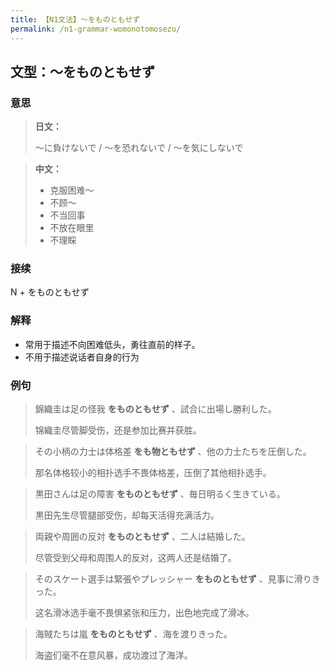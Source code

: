 ```yaml
---
title: 【N1文法】〜をものともせず
permalink: /n1-grammar-womonotomosezu/
---
```


## 文型：〜をものともせず

### 意思

> **日文：**
> 
> 〜に負けないで / 〜を恐れないで / 〜を気にしないで

> **中文：**
>
> - 克服困难〜
> - 不顾〜
> - 不当回事
> - 不放在眼里
> - 不理睬

### 接续

N + をものともせず

### 解释

- 常用于描述不向困难低头，勇往直前的样子。
- 不用于描述说话者自身的行为 

### 例句

> 錦織圭は足の怪我 **をものともせず** 、試合に出場し勝利した。
>
> 锦織圭尽管脚受伤，还是参加比赛并获胜。

> その小柄の力士は体格差 **をも物ともせず** 、他の力士たちを圧倒した。
>
> 那名体格较小的相扑选手不畏体格差，压倒了其他相扑选手。

> 黒田さんは足の障害 **をものともせず** 、毎日明るく生きている。
>
> 黒田先生尽管腿部受伤，却每天活得充满活力。

> 両親や周囲の反対 **をものともせず** 、二人は結婚した。
>
> 尽管受到父母和周围人的反对，这两人还是结婚了。

> そのスケート選手は緊張やプレッシャー **をものともせず** 、見事に滑りきった。
>
> 这名滑冰选手毫不畏惧紧张和压力，出色地完成了滑冰。

> 海賊たちは嵐 **をものともせず** 、海を渡りきった。
>
> 海盗们毫不在意风暴，成功渡过了海洋。